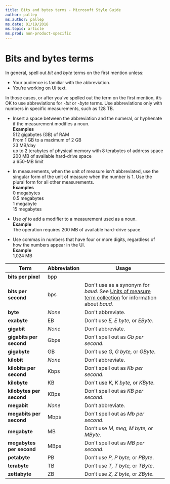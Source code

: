 ```yaml
---
title: Bits and bytes terms - Microsoft Style Guide
author: pallep
ms.author: pallep
ms.date: 01/19/2018
ms.topic: article
ms.prod: non-product-specific
---
```


# Bits and bytes terms

In general, spell out *bit* and *byte* terms on the first mention unless: 

  - Your audience is familiar with the abbreviation.
  - You’re working on UI text. 

In those cases, or after you’ve spelled out the term on the first mention, it’s OK to use abbreviations for *-bit* or *-byte* terms. Use abbreviations only with numbers in specific measurements, such as 128 TB.

  - Insert a space between the abbreviation and the numeral, or hyphenate if the measurement modifies a noun.<br />
    **Examples**  
512 gigabytes (GB) of RAM   
From 1 GB to a maximum of 2 GB  
23 MB/day  
up to 2 terabytes of physical memory with 8 terabytes of address space  
200 MB of available hard-drive space  
a 650-MB limit

  - In
    measurements, when the unit of measure isn't abbreviated, use the
    singular form of the unit of measure when the number is 1. Use
    the plural form for all other measurements.<br />
    **Examples**  
0 megabytes  
0.5 megabytes  
1 megabyte  
15 megabytes

  - Use *of* to add a modifier to a measurement used as a noun.<br />
    **Example**  
    The operation requires 200 MB of available hard-drive space.

  - Use commas in numbers that have four or more digits, regardless of how the numbers appear in the UI.<br />
    **Example**  
    1,024 MB


|         **Term**         | **Abbreviation** |                                                                                      **Usage**                                                                                       |
|--------------------------|------------------|--------------------------------------------------------------------------------------------------------------------------------------------------------------------------------------|
|    **bits per pixel**    |       bpp        |                                                                                                                                                                                      |
|   **bits per second**    |       bps        | Don't use as a synonym for *baud.* See [Units of measure term collection](~/a-z-word-list-term-collections/term-collections/units-of-measure-terms.md) for information about *baud.* |
|         **byte**         |      *None*      |                                                                                  Don't abbreviate.                                                                                   |
|       **exabyte**        |        EB        |                                                                          Don’t use *E, E byte,* or *EByte.*                                                                          |
|       **gigabit**        |      *None*      |                                                                                  Don’t abbreviate.                                                                                   |
| **gigabits per second**  |       Gbps       |                                                                         Don't spell out as *Gb per second*.                                                                          |
|       **gigabyte**       |        GB        |                                                                          Don’t use *G, G byte,* or *GByte*.                                                                          |
|       **kilobit**        |      *None*      |                                                                                  Don’t abbreviate.                                                                                   |
| **kilobits per second**  |       Kbps       |                                                                         Don't spell out as *Kb per second*.                                                                          |
|       **kilobyte**       |        KB        |                                                                          Don't use *K, K byte,* or *KByte*.                                                                          |
| **kilobytes per second** |       KBps       |                                                                         Don't spell out as *KB per second*.                                                                          |
|       **megabit**        |      *None*      |                                                                                  Don’t abbreviate.                                                                                   |
| **megabits per second**  |       Mbps       |                                                                         Don't spell out as *Mb per second*.                                                                          |
|       **megabyte**       |        MB        |                                                                       Don’t use *M, meg, M byte,* or *MByte*.                                                                        |
| **megabytes per second** |       MBps       |                                                                         Don't spell out as *MB per second*.                                                                          |
|       **petabyte**       |        PB        |                                                                          Don’t use *P, P byte,* or *PByte*.                                                                          |
|       **terabyte**       |        TB        |                                                                          Don’t use *T, T byte,* or *TByte*.                                                                          |
|      **zettabyte**       |        ZB        |                                                                          Don’t use *Z, Z byte,* or *ZByte.*                                                                          |


